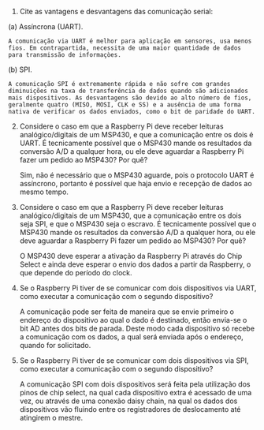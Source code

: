 1. Cite as vantagens e desvantagens das comunicação serial:

(a) Assíncrona (UART).

	A comunicação via UART é melhor para aplicação em sensores, usa menos fios. Em contrapartida, necessita de uma maior quantidade de dados para transmissão de informaçòes.

(b) SPI.

	A comunicação SPI é extremamente rápida e não sofre com grandes diminuições na taxa de transferência de dados quando são adicionados mais dispositivos. As desvantagens são devido ao alto número de fios, geralmente quatro (MISO, MOSI, CLK e SS) e a ausência de uma forma nativa de verificar os dados enviados, como o bit de paridade do UART.

2. Considere o caso em que a Raspberry Pi deve receber leituras analógico/digitais de um MSP430, e que a comunicação entre os dois é UART. É tecnicamente possível que o MSP430 mande os resultados da conversão A/D a qualquer hora, ou ele deve aguardar a Raspberry Pi fazer um pedido ao MSP430? Por quê?

	Sim, não é necessário que o MSP430 aguarde, pois o protocolo UART é assíncrono, portanto é possível que haja envio e recepção de dados ao mesmo tempo.


3. Considere o caso em que a Raspberry Pi deve receber leituras analógico/digitais de um MSP430, que a comunicação entre os dois seja SPI, e que o MSP430 seja o escravo. É tecnicamente possível que o MSP430 mande os resultados da conversão A/D a qualquer hora, ou ele deve aguardar a Raspberry Pi fazer um pedido ao MSP430? Por quê?

	O MSP430 deve esperar a ativação da Raspberry Pi através do Chip Select e ainda deve esperar o envio dos dados a partir da Raspberry, o que depende do período do clock.


4. Se o Raspberry Pi tiver de se comunicar com dois dispositivos via UART, como executar a comunicação com o segundo dispositivo?

	A comunicação pode ser feita de maneira que se envie primeiro o endereço do dispositivo ao qual o dado é destinado, então envia-se o bit AD antes dos bits de parada. Deste modo cada dispositivo só recebe a comunicação com os dados, a qual será enviada após o endereço, quando for solicitado.


5. Se o Raspberry Pi tiver de se comunicar com dois dispositivos via SPI, como executar a comunicação com o segundo dispositivo?

	A comunicação SPI com dois dispositivos será feita pela utilização dos pinos de chip select, na qual cada dispositivo extra é acessado de uma vez, ou através de uma conexão daisy chain, na qual os dados dos dispositivos vão fluindo entre os registradores de deslocamento até atingirem o mestre.

